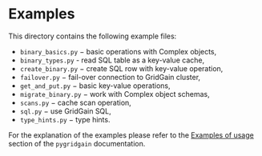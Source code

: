 # Examples

This directory contains the following example files:

- `binary_basics.py` − basic operations with Complex objects,
- `binary_types.py` - read SQL table as a key-value cache,
- `create_binary.py` − create SQL row with key-value operation,
- `failover.py` − fail-over connection to GridGain cluster,
- `get_and_put.py` − basic key-value operations,
- `migrate_binary.py` − work with Complex object schemas,
- `scans.py` − cache scan operation,
- `sql.py` − use GridGain SQL,
- `type_hints.py` − type hints.

For the explanation of the examples please refer to the
[Examples of usage](https://pygridgain.readthedocs.io/en/latest/examples.html)
section of the `pygridgain` documentation.
